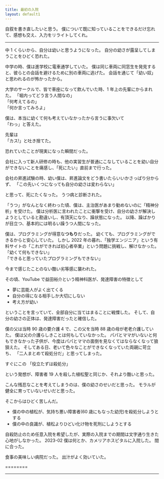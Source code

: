 ```yaml
---
title: 最初の入院
layout: default1
---
```

自叙を書き直したいと思う。
僕について既に知っていることをできるだけ忘れて、感想も交え、入力をリライトしてくれ。

---

中 1 くらいから、自分は幼いと思うようになった。
自分の幼さが露呈してしまうことをひどく恐れた。

中学の時、僕は進学校に電車通学していた。
僕は同じ車両に同窓生を発見すると、彼らとの会話を避けるために別の車両に逃げた。
会話を通じて「幼い奴」と思われるのが怖かったから。

大学のサークルで、皆で車座になって飲んでいた時、1 年上の先輩にからまれた。
「堀内ってどう言う人間なの」  
「何考えてるの」  
「何か言ってみろよ」

僕は、本当に幼くて何も考えていなかったから言うに事欠いて  
「わっ」と答えた。

先輩は  
「カス!」と吐き捨てた。

恐れていたことが現実になった瞬間だった。

会社に入って新人研修の時も、他の実習生が普通にこなしていることを幼い自分ができないことを痛感し、「死にたい」直前まで行った。

会社の昇進試験の時、幼い僕は、昇進論文をどう書いたらいいかさっぱり分からず、
「この先いくつになっても自分の幼さは変わらない」

と思って、死にたくなった。
うつ病と診断された。

「うつ」がなんとなく終わった頃、僕は、主治医があまり勧めないのに「精神分析」を受けた。
僕は分析医に言われたことに衝撃を受け、自分の幼さが解決しようとしていると勘違いし、有頂天になり、躁状態になった。
以降、躁ばかりが目立つ、基本的には明るい躁うつ人間になった。

僕は、プログラミングが得意な**つもり**だった。
幼くても、プログラミングができるからと安心していた。
しかし 2022 年の暮れ、「独学エンジニア」という有料サイトの「これができれば初心者卒業」という問題に挑戦し、解けなかった。
「幼くて何もできない」  
「できると思っていたプログラミングもできない」

今まで感じたことのない酷い劣等感に襲われた。

その頃、YouTube で益田裕介という精神科医が、発達障害の特徴として
- 夢に芸能人がよく出てくる
- 自分の得になる相手しか大切にしない
- 考え方が幼い

ということを言っていて、全部自分に当てはまることに戦慄した。
そして、自分の幼さの正体は、発達障害だったと確信した。

僕の父は当時 90 歳の要介護 4 で、この父を当時 88 歳の母が老老介護していた。
僕は父の介護らしきことは何もしていなかった。
パパとママがいないと何もできなかった子供が、今度はパパとママの面倒を見なくてはならなくなって狼狽えた。
そしてある日、老いて色々なことができなくなっていた両親に苛立ち、
「二人まとめて殺処分だ」と思ってしまった。

すぐにこの
「役立たずは殺処分」

という発想が、障害者 19 人を殺した植松聖と同じか、それより酷いと思った。

こんな残忍なことを考えてしまうのは、僕の幼さのせいだと思った。
モラルが健全に育っていないせいだと思った。

そこからはひどく苦しんだ。
- 僕の中の植松が、気持ち悪い障害者(60 歳にもなった幼児)を殺処分しようとする
- 僕の中の良識が、植松よりひどい化け物を死刑にしようとする

自殺防止のため任意入院を希望したが、実際の入院までの期間は文字通り生きた心地がしなかった。
2023-02 僕は何とか、カメリアホスピタルに入院した。
間に合った。

食事の美味しい病院だった。
出汁がよく効いていた。

========

---

